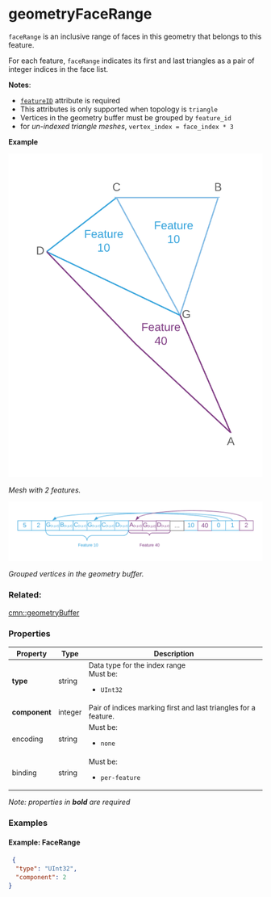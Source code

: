 # geometryFaceRange



`faceRange` is an inclusive range of faces in this geometry that belongs to this feature.

For each feature, `faceRange` indicates its first and last triangles as a pair of integer indices in the face list. 

**Notes**:
- [`featureID`](geometryFeatureID.cmn.md) attribute is required
- This attributes is only supported when topology is `triangle` 
- Vertices in the geometry buffer must be grouped by `feature_id`
- for _un-indexed triangle meshes_, `vertex_index = face_index * 3 `

**Example**

![Thematic 3D Object Scene Layer without textures](../../docs/img/faceRange.png)

_Mesh with 2 features._

![Thematic 3D Object Scene Layer without textures](../../docs/img/faceRance_Triangles.png)

_Grouped vertices in the geometry buffer._

### Related:

[cmn::geometryBuffer](geometryBuffer.cmn.md)
### Properties

| Property | Type | Description |
| --- | --- | --- |
| **type** | string | Data type for the index range<div>Must be:<ul><li>`UInt32`</li></ul></div> |
| **component** | integer | Pair of indices marking first and last triangles for a feature. |
| encoding | string | <div>Must be:<ul><li>`none`</li></ul></div> |
| binding | string | <div>Must be:<ul><li>`per-feature`</li></ul></div> |

*Note: properties in **bold** are required*

### Examples 

#### Example: FaceRange 

```json
 {
  "type": "UInt32",
  "component": 2
} 
```

